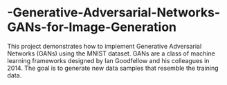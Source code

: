 # -Generative-Adversarial-Networks-GANs-for-Image-Generation
This project demonstrates how to implement Generative Adversarial Networks (GANs) using the MNIST dataset. GANs are a class of machine learning frameworks designed by Ian Goodfellow and his colleagues in 2014. The goal is to generate new data samples that resemble the training data.
